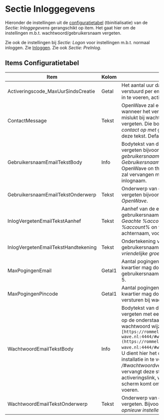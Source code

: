 # Sectie Inloggegevens

Hieronder de instellingen uit de [configuratietabel](/docs/instellen_inrichten/configuratie.md) (tbinitialisatie) van de *Sectie: Inloggegevens* gerangschikt op item. Het gaat hier om de instellingen m.b.t. wachtwoord/gebruikersnaam vergeten.

Zie ook de instellingen bij *Sectie: Logon* voor instellingen m.b.t. normaal inloggen. Zie [Inloggen](/docs/probleemoplossing/programmablokken/inloggen.md).
Zie ook *Sectie: PreInlog*.

## Items Configuratietabel

| Item | Kolom | Omschrijving |
|---|---|---|
| Activeringscode_MaxUurSindsCreatie | Getal |Het aantal uur dat een activeringscode verstuurd per email om een nieuw wachtwoord in te voeren, actief is. Default 2. |
| ContactMessage | Tekst |OpenWave zal een boodschap laten zien wanneer het verzenden van email of sms is mislukt bij wachtwoord/gebruikersnaam vergeten. Die boodschap eindigt met *neem contact op met* gevolgd door de waarde van deze tekst. Default: de beheerder. |
| GebruikersnaamEmailTekstBody | Info |Bodytekst van de email bij gebruikersnaam vergeten bijvoorbeeld: *Hierbij sturen wij u uw gebruikersnaam voor open-wave.nl. Gebruikersnaam = %inlognaam%*. waarbij OpenWave on the fly de string %inlognaam% zal vervangen met de gebruikers- c.q. inlognaam. |
| GebruikersnaamEmailTekstOnderwerp | Tekst |Onderwerp van de email bij gebruikersnaam vergeten bijvoorbeeld: *Uw inloggegevens voor OpenWave*. |
| InlogVergetenEmailTekstAanhef | Tekst | Aanhef van de email bij wachtwoord c.q. gebruikersnaam vergeten. Bijvoorbeeld *Geachte %account%,*. OpenWave zal de string *%account%* on the fly vervangen door de achternaam, voorvoegsel en voorletters. |
| InlogVergetenEmailTekstHandtekening | Tekst | Ondertekening van de email bij wachtwoord c.q. gebruikersnaam vergeten. Bijvoorbeeld *Met vriendelijke groeten, de functioneel beheerder*. |
| MaxPogingenEmail | Getal1 |Aantal pogingen dat OpenWave binnen een kwartier mag doen om een email te versturen bij gebruikersnaam/wachtwoord vergeten. Default 5. |
| MaxPogingenPincode | Getal1 |Aantal pogingen dat OpenWave binnen een kwartier mag doen om een sms met pincode te versturen bij wachtwoord vergeten. Default 5. |
| WachtwoordEmailTekstBody | Info | Bodytekst van de email bij wachtwoord vergeten met een link. Bijvoorbeeld "Wanneer u op de onderstaande link klikt kunt u uw wachtwoord wijzigen: `[https://rommeldam.open-wave.nl:4444/#wachtwoordvergeten/%link%](https://rommeldam.open-wave.nl:4444/#wachtwoordvergeten/%link%.md)`". U dient hier  het domein van uw open-wave installatie in te voeren gevolgd door de string */#wachtwoordvergeten/%link%*. OpenWave vervangt deze string on the fly met een activeringslink, waarbij de gebruiker in een scherm komt om een nieuw wachtwoord in te voeren. |
| WachtwoordEmailTekstOnderwerp | Tekst | Onderwerp van de email bij wachtwoord vergeten. Bijvoorbeeld *Uw wachtwoord opnieuw instellen voor OpenWave*. |
